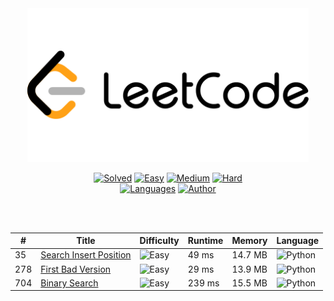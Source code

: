 <div align="center">
<img src="https://github.com/CrutchTheClutch/LeetCode/raw/master/logo.png" width="450" height="auto"/>

[![Solved](https://img.shields.io/badge/Solved-6/2093-337ab7.svg?style=flat)](https://github.com/CrutchTheClutch/HackerRank#table-of-contents)
[![Easy](https://img.shields.io/badge/Easy-2-5cb85c.svg?style=flat)](https://github.com/CrutchTheClutch/HackerRank#table-of-contents)
[![Medium](https://img.shields.io/badge/Medium-0-f0ad4e.svg?style=flat)](https://github.com/CrutchTheClutch/HackerRank#table-of-contents)
[![Hard](https://img.shields.io/badge/Hard-0-d9534f.svg?style=flat)](https://github.com/CrutchTheClutch/HackerRank#table-of-contents)
</br>
[![Languages](https://img.shields.io/badge/Languages-Python,%20C++-red.svg?style=flat)](https://github.com/CrutchTheClutch/HackerRank#table-of-contents)
[![Author](https://img.shields.io/badge/Author-SamSo-blue.svg?style=flat)](https://leetcode.com/CrutchTheClutch/)

</div>
</br>
</br>


| #    | Title                                                                                                                           | Difficulty                                                           | Runtime | Memory | Language                                                                      |
| ---- | ------------------------------------------------------------------------------------------------------------------------------- | -------------------------------------------------------------------- | ------- | ------ | ----------------------------------------------------------------------------- |
| 35   | [Search Insert Position](https://leetcode.com/problems/first-bad-version/)                                                      | ![Easy](https://img.shields.io/badge/Easy-5cb85c.svg?style=flat)     | 49 ms   | 14.7 MB| ![Python](https://img.shields.io/badge/Python--178600.svg?style=flat)         |
| 278  | [First Bad Version](https://leetcode.com/problems/first-bad-version/)                                                           | ![Easy](https://img.shields.io/badge/Easy-5cb85c.svg?style=flat)     | 29 ms   | 13.9 MB| ![Python](https://img.shields.io/badge/Python--178600.svg?style=flat)         |
| 704  | [Binary Search](https://leetcode.com/problems/binary-search/)                                                                   | ![Easy](https://img.shields.io/badge/Easy-5cb85c.svg?style=flat)     | 239 ms  | 15.5 MB| ![Python](https://img.shields.io/badge/Python--178600.svg?style=flat)         |

